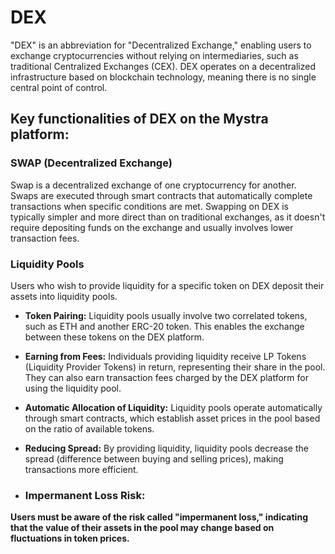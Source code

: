 # DEX

"DEX" is an abbreviation for "Decentralized Exchange," enabling users to exchange cryptocurrencies without relying on intermediaries, such as traditional Centralized Exchanges (CEX). DEX operates on a decentralized infrastructure based on blockchain technology, meaning there is no single central point of control.

## Key functionalities of DEX on the Mystra platform:

### SWAP (Decentralized Exchange)

Swap is a decentralized exchange of one cryptocurrency for another. Swaps are executed through smart contracts that automatically complete transactions when specific conditions are met. Swapping on DEX is typically simpler and more direct than on traditional exchanges, as it doesn't require depositing funds on the exchange and usually involves lower transaction fees.

### Liquidity Pools

Users who wish to provide liquidity for a specific token on DEX deposit their assets into liquidity pools.

- **Token Pairing:** Liquidity pools usually involve two correlated tokens, such as ETH and another ERC-20 token. This enables the exchange between these tokens on the DEX platform.

- **Earning from Fees:** Individuals providing liquidity receive LP Tokens (Liquidity Provider Tokens) in return, representing their share in the pool. They can also earn transaction fees charged by the DEX platform for using the liquidity pool.


- **Automatic Allocation of Liquidity:** Liquidity pools operate automatically through smart contracts, which establish asset prices in the pool based on the ratio of available tokens.

- **Reducing Spread:** By providing liquidity, liquidity pools decrease the spread (difference between buying and selling prices), making transactions more efficient.

- ### Impermanent Loss Risk:
**Users must be aware of the risk called "impermanent loss," indicating that the value of their assets in the pool may change based on fluctuations in token prices.**
